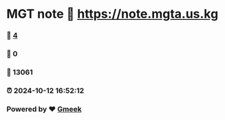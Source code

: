 # MGT note :link: https://note.mgta.us.kg 
### :page_facing_up: [4](https://note.mgta.us.kg/tag.html) 
### :speech_balloon: 0 
### :hibiscus: 13061 
### :alarm_clock: 2024-10-12 16:52:12 
### Powered by :heart: [Gmeek](https://github.com/Meekdai/Gmeek)
